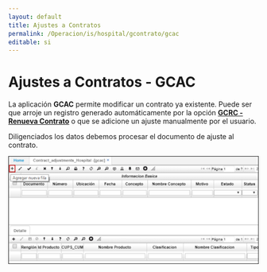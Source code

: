 ```yaml
---
layout: default
title: Ajustes a Contratos
permalink: /Operacion/is/hospital/gcontrato/gcac
editable: si
---
```


# Ajustes a Contratos - GCAC

La aplicación **GCAC** permite modificar un contrato ya existente. Puede ser que arroje un registro generado automáticamente por la opción [**GCRC - Renueva Contrato**](http://docs.oasiscom.com/Operacion/is/hospital/gcontrato/gcrc) o que se adicione un ajuste manualmente por el usuario.  

Diligenciados los datos debemos procesar el documento de ajuste al contrato.  

![](gcac.png)

